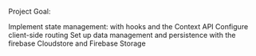 Project Goal:

Implement state management: with hooks and the Context API
Configure client-side routing
Set up data management and persistence with the firebase Cloudstore and Firebase Storage


